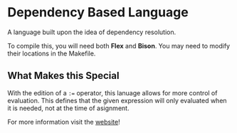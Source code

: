 # Dependency Based Language
A language built upon the idea of dependency resolution.

To compile this, you will need both **Flex** and **Bison**.  You may need to modify their locations in the Makefile.

## What Makes this Special
With the edition of a `:=` operator, this lanuage allows for more control of evaluation.  This defines that the given expression will only evaluated when it is needed, not at the time of asignment.

For more information visit the [website](andrewlitteken.com/dumbell)!
